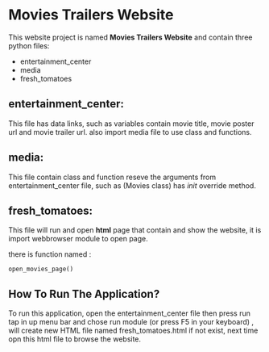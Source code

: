 # Movies Trailers Website

This website project is named **Movies Trailers Website** and contain three python files: 

* entertainment_center
* media
* fresh_tomatoes

## entertainment_center: 

This file has data links, such as variables contain movie title, movie poster url and movie trailer url. 
also import media file to use class and functions. 

## media: 

This file contain class and function reseve the arguments from entertainment_center file,
such as (Movies class) has _init_ override method.

## fresh_tomatoes: 

This file will run and open **html** page that contain and show the website, it is import webbrowser module to open page.

there is function named :

```
open_movies_page()

```
## How To Run The Application?

To run this application, open the entertainment_center file then press run tap in up menu bar and chose run module 
(or press F5 in your keyboard) , will create new HTML file named fresh_tomatoes.html if not exist,
next time opn this html file to browse the website.
